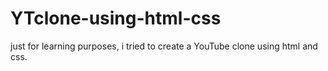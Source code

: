 # YTclone-using-html-css
just for learning purposes, i tried to create a YouTube clone using html and css.
